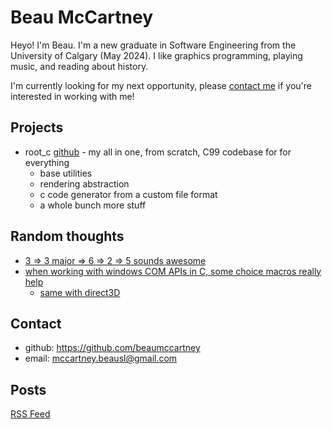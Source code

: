 # Beau McCartney

Heyo! I'm Beau. I'm a new graduate in Software Engineering from the University
of Calgary (May 2024). I like graphics programming, playing music, and reading
about history.

I'm currently looking for my next opportunity, please [contact
me](#contact-info) if you're interested in working with me!

## Projects

- root_c <a href="https://github.com/beaumccartney/root_c" target="_blank">github</a> - my all in one, from scratch, C99 codebase for for everything
    - base utilities
    - rendering abstraction
    - c code generator from a custom file format
    - a whole bunch more stuff

## Random thoughts

- <a href="https://youtu.be/9xA1rSu3qwE?si=guriIWYQWgoOId3p&t=43" target="_blank">3 => 3 major => 6 => 2 => 5 sounds awesome</a>
- <a href="https://github.com/beaumccartney/root_c/blob/036174bebc623040def0976ccd79daebd306b25c/layers/os/core/windows/os_core_windows.h#L52-L54" target="_blank">when working with windows COM APIs in C, some choice macros really help</a>
    - <a href="https://github.com/beaumccartney/root_c/blob/036174bebc623040def0976ccd79daebd306b25c/layers/render/d3d11/render_d3d11.h#L151-L163" target="_blank">same with direct3D</a>

## <span id="contact-info">Contact</span>

- github: <a href="https://github.com/beaumccartney" target="_blank">https://github.com/beaumccartney</a>
- email: <a href="mailto:mccartney.beausl@gmail.com+website" >mccartney.beausl@gmail.com</a>

## Posts

<div id="blog-entries">
  <ul>
  </ul>
  <a href="/rss.xml">RSS Feed</a>
</div>

